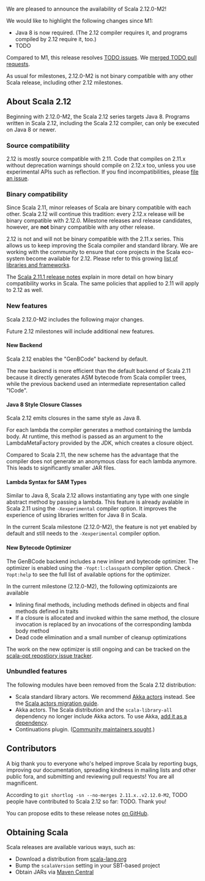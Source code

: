 We are pleased to announce the availability of Scala 2.12.0-M2!

We would like to highlight the following changes since M1:

* Java 8 is now required. (The 2.12 compiler requires it, and programs compiled by 2.12 require it, too.)
* TODO

Compared to M1, this release resolves [TODO issues](https://issues.scala-lang.org/issues/?jql=project%20%3D%20SI%20AND%20resolution%20%3D%20Fixed%20AND%20fixVersion%20%3D%202.12.0-M2%20ORDER%20BY%20component%20ASC%2C%20priority%20DESC).  We [merged TODO pull requests](https://github.com/scala/scala/pulls?q=is%3Apr+is%3Amerged+milestone%3A2.12.0-M2).
<!-- Before upgrading, please also check the [known issues](https://issues.scala-lang.org/issues/?jql=project%20%3D%20SI%20AND%20status%3Dopen%20AND%20affectedVersion%20%3D%20%22Scala%202.11.7%22%20and%20fixVersion%20%3E%3D%20%22Scala%202.11.7%22%20ORDER%20BY%20component%20ASC%2C%20priority%20DESC) for this release.-->

As usual for milestones, 2.12.0-M2 is not binary compatible with any other Scala release, including other 2.12 milestones.

## About Scala 2.12

Beginning with 2.12.0-M2, the Scala 2.12 series targets Java 8. Programs written in Scala 2.12, including the Scala 2.12 compiler, can only be executed on Java 8 or newer.

### Source compatibility

2.12 is mostly source compatible with 2.11.  Code that compiles on 2.11.x without deprecation warnings should compile on 2.12.x too, unless you use experimental APIs such as reflection.  If you find incompatibilities, please [file an issue](https://issues.scala-lang.org).

### Binary compatibility

Since Scala 2.11, minor releases of Scala are binary compatible with each other.
Scala 2.12 will continue this tradition: every 2.12.x release will be binary compatible with 2.12.0.
Milestone releases and release candidates, however, are **not** binary compatible with any other release.

2.12 is not and will not be binary compatible with the 2.11.x series.  This allows us to keep improving the Scala compiler and standard library.  We are working with the community to ensure that core projects in the Scala eco-system become available for 2.12.  Please refer to this growing [list of libraries and frameworks](https://github.com/scala/make-release-notes/blob/2.12.x/projects-2.12.md).

The [Scala 2.11.1 release notes](http://scala-lang.org/news/2.11.1) explain in more detail on how binary compatibility works in Scala.  The same policies that applied to 2.11 will apply to 2.12 as well.

### New features

Scala 2.12.0-M2 includes the following major changes.

Future 2.12 milestones will include additional new features.

#### New Backend

Scala 2.12 enables the "GenBCode" backend by default.

The new backend is more efficient than the default backend of Scala 2.11 because it directly generates ASM bytecode from Scala compiler trees, while the previous backend used an intermediate representation called "ICode".

#### Java 8 Style Closure Classes

Scala 2.12 emits closures in the same style as Java 8.

For each lambda the compiler generates a method containing the lambda body.
At runtime, this method is passed as an argument to the LambdaMetaFactory provided by the JDK, which creates a closure object.

Compared to Scala 2.11, the new scheme has the advantage that the compiler does not generate an anonymous class for each lambda anymore.
This leads to significantly smaller JAR files.

#### Lambda Syntax for SAM Types

Similar to Java 8, Scala 2.12 allows instantiating any type with one single abstract method by passing a lambda.
This feature is already avalable in Scala 2.11 using the `-Xexperimental` compiler option.
It improves the experience of using libraries written for Java 8 in Scala.

In the current Scala milestone (2.12.0-M2), the feature is not yet enabled by default and still needs to the `-Xexperimental` compiler option.

#### New Bytecode Optimizer

The GenBCode backend includes a new inliner and bytecode optimizer.
The optimizer is enabled using the `-Yopt:l:classpath` compiler option.
Check `-Yopt:help` to see the full list of available options for the optimizer.

In the current milestone (2.12.0-M2), the following optimizaionts are available
  - Inlining final methods, including methods defined in objects and final methods defined in traits
  - If a closure is allocated and invoked within the same method, the closure invocation is replaced by an invocations of the corresponding lambda body method
  - Dead code elimination and a small number of cleanup optimizations

The work on the new optimizer is still ongoing and can be tracked on the [scala-opt repostiory issue tracker](https://github.com/scala-opt/scala/issues).

### Unbundled features

The following modules have been removed from the Scala 2.12 distribution:

* Scala standard library actors.
  We recommend [Akka actors](http://akka.io/) instead.
  See the [Scala actors migration guide](http://docs.scala-lang.org/overviews/core/actors-migration-guide.html).
* Akka actors.
  The Scala distribution and the `scala-library-all` dependency no longer include Akka actors.
  To use Akka, [add it as a dependency](http://doc.akka.io/docs/akka/2.3.11/intro/getting-started.html).
* Continuations plugin.
  ([Community maintainers sought](https://github.com/scala/scala-continuations).)

## Contributors

A big thank you to everyone who's helped improve Scala by reporting bugs, improving our documentation, spreading kindness in mailing lists and other public fora, and submitting and reviewing pull requests! You are all magnificent.

According to `git shortlog -sn --no-merges 2.11.x..v2.12.0-M2`, TODO people have contributed to Scala 2.12 so far: TODO. Thank you!

You can propose edits to these release notes [on GitHub](https://github.com/scala/make-release-notes/blob/2.12.x/hand-written.md).

## Obtaining Scala

Scala releases are available various ways, such as:

<!-- re-add for 2.12.0 final?
* Get started with the [Hello Scala 2.12 template](https://typesafe.com/activator/template/hello-scala-2_12) in [Typesafe Activator](https://typesafe.com/platform/getstarted)
-->
* Download a distribution from [scala-lang.org](http://scala-lang.org/download/2.12.0-M2.html)
* Bump the `scalaVersion` setting in your SBT-based project
* Obtain JARs via [Maven Central](http://search.maven.org/#search%7Cga%7C1%7Cg%3A%22org.scala-lang%22%20AND%20v%3A%222.12.0-M2%22)
